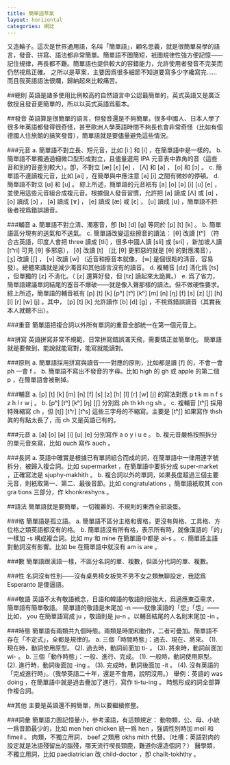 ```yaml
---
title: 簡單語草案
layout: horizontal
categories: 網誌
---
```

又造輪子。這次是世界通用語，名叫「簡單語」，顧名思義，就是很簡單易學的語言，發音、拼寫、語法都非常簡單。簡單語不圖簡短，衹圖規律性強方便記憶——記住規律，再長都不難。簡單語也提供較大的容錯能力，允許使用者發音不完美而仍然視爲正確。
之所以是草案，主要因爲很多細節不知道要寫多少字纔寫完……而且我英語語法很爛，歸納起來比較痛苦。

##總則
英語是諸多使用比例較高的自然語言中公認最簡單的，英式英語又是廣泛敎授且發音更簡單的，所以以英式英語爲藍本。

##發音
英語算是很簡單的語言，但發音還是不夠簡單，很多中國人、日本人學了很多年英語都發得很奇怪，甚至歐洲人學英語時間不夠長也會非常奇怪（比如有個德國人住旅館的搞笑發音），簡單語就是要儘量避免這些情況。

###元音
a. 簡單語不對立長、短元音，比如 [i:] 和 [i] ，在簡單語中是一樣的。
b. 簡單語不單獨通過細微口型形成對立，且儘量選用 IPA 元音表中靠角的音（這些音和別的音差別較大）。卽，不對立 [æ] [ɛ] [e] ， [Λ] 和 [a] ， [o] 和 [ɔ] 。
c. 簡單語不連讀複元音，比如 [ai] ，在簡單與中應注意 [a] [i] 之間有微妙的停頓。
d. 簡單語不對立 [ʊ] 和 [u] 。
綜上所述，簡單語的元音衹有 [a] [o] [ə] [i] [u] [e] ，並使用這些元音組合成複元音。根據個人發音習慣，允許把 [a] 讀成 [Λ] 或 [ɑ] ， [o] 讀成 [ɔ] ， [ə] 讀成 [ɤ] ， [e] 讀成 [æ] 或 [ɛ] ， [u] 讀成 [ʊ] ，簡單語不把後者視爲錯誤讀音。

###輔音
a. 簡單語不對立淸、濁塞音，卽 [b] [d] [g] 等同於 [p] [t] [k] 。
b. 簡單語區分現有的送氣和不送氣。
c. 簡單語改變這些擦音的讀法： [θ] 改讀 [tʰ] （符合古英語，印度人會把 three 讀成 [tli] ，很多中國人讀 [sli] 或 [sri] ，新加坡人讀 [tʰri] 可見 [θ] 多邪惡）， [ð] 改讀 [t] （比 [θ] 更邪惡的就是  [θ] 的對應濁音）， [ʒ] 改讀 [∫] ， [v] 改讀 [w] （近音和擦音本就像， [w] 是個很鬆的淸音，容易發）。總體來講就是減少濁音和其他語言沒有的讀音。
d. 複輔音 [dz] 淸化爲 [ts] ，但單獨的 [z] 不淸化。（ [z] 還算好發，但 [tz] 讀起來太詭異。）
e. 爲了省力，簡單語建議單詞結尾的塞音不爆破——就是像入聲那樣的讀法。但不做硬性要求。
綜上所述，簡單語的輔音衹有 [p] [t] [k] [pʰ] [tʰ] [kʰ] [m] [n] [ŋ] [f] [s] [z] [ʃ] [h] [l] [r] [w] [j] 。其中， [p] [t] [k] 允許讀作 [b] [d] [g] ，不視爲錯誤讀音（其實我本人就聽不出）。

###重音
簡單語把複合詞以外所有單詞的重音全部統一在第一個元音上。

##拼寫
英語拼寫非常不規範，日常拼寫錯誤滿天飛，需要矯正並簡單化。
簡單語就是要做到，能說就能寫對，能寫就能讀對。

###原則
a. 簡單語採用拼寫與讀音一一對應的原則，比如都是讀 [f] 的，不會一會 ph 一會 f 。
b. 簡單語不寫出不發音的字母。比如 high 的 gh 或 apple 的第二個 p ，在簡單語會被刪掉。

###輔音
a. [p] [t] [k] [m] [n] [f] [s] [z] [h] [l] [r] [w] [j] 的寫法對應 p t k m n f s z h l r w j 。
b. [pʰ] [tʰ] [kʰ] [ŋ] [ʃ] 分別爲 ph th kh ng sh 。
c. 複輔音 [tʰ∫] 採用特殊縮寫 ch ，但 [t∫] [tʰr] [tʰs] 這些三字母的不縮寫。主要是 [tʰ∫] 如果寫作 thsh 眞的有點太長了，而 ch 又是英語已有的。

###元音
a. [a] [o] [ə] [i] [u] [e] 分別寫作 a o y i u e 。
b. 複元音嚴格按照拆分的單元音來寫，比如 ouch 寫作 auch 。

###長詞
a. 英語中確實是根據已有單詞組合而成的詞，在簡單語中一律用連字號拆分，被歸入複合詞。比如 supermarket ，在簡單語中要拆分成 super-market ，正確寫法是 sjuphy-makhith 。
b. 複合詞以外的單詞，如果長度超過三個主要元音，則衹取第一、第二、最後音節。比如 congratulations ，簡單語衹取其 con gra tions 三部分，作 khonkreshyns 。

##語法
簡單語就是要簡單，一切複雜的、不規則的東西全部滾蛋。

###格
簡單語是孤立語。
a. 簡單語不區分主格和賓格，更沒有與格、工具格、方位格之類英語都沒有的格。
b. 簡單語沒有所有格，表示所有時，就像漢語的「的」一樣加 -s 構成複合詞。比如 my 和 mine 在簡單語中都是 ai-s 。
c. 簡單語主語對動詞沒有影響。比如 be 在簡單語中就沒有 am is are 。

###數
簡單語跟漢語一樣，不區分名詞的單、複數，但區分代詞的單、複數。

###性
名詞沒有性別——沒有桌男椅女板凳不男不女之類無聊設定，我認爲 Esperanto 是傻逼語。

###敬語
英語不太有敬語槪念，日語和韓語的敬語則很強大，爲適應東亞需求，簡單語有簡單敬語。
簡單語的敬語是末尾加 -n ——就像漢語的「您」「怹」——比如， you 在簡單語寫成 ju ，敬語則是 ju-n 。以輔音結尾的人名則末尾加 -in 。

###時態
簡單語有兩類共九個時態。兩類是時間和動作，二者可疊加。簡單語不存在「不定式」，全都是規律的。
a. 三個「時間時態」：過去、現在、將來。
	(1). 現在時，動詞使用原型。
	(2). 過去時，動詞前面加 ti- 。
	(3). 將來時，動詞前面加 wi- 。
b. 三個「動作時態」：一般、進行、完成。
	(1). 一般時，動詞使用原型。
	(2). 進行時，動詞後面加 -ing 。
	(3). 完成時，動詞後面加 -it 。
	(4). 沒有英語的「完成進行時」。（我學英語二十年，還是不會用，說明沒用。）
舉例：英語的 was doing ，在簡單語中就是過去疊加了進行，寫作 ti-tu-ing 。
時態形成的詞全部算作複合詞。

##其他
主要是英語還不夠簡單，所以要繼續修整。

###詞彙
簡單語力圖記憶量小，參考漢語，有這類規定：
動物類，公、母、小統一爲音節最少的，比如 men hen chicken 統一爲 hen ，強調性別時加 meil 和 fimeil 。
肉類，不獨立用詞， beef 之類用 okhs mith 代替。（吐槽：英語對肉的設定就是法語殘留出的腦殘，哪天流行喫長頸鹿，難道你還造個詞？）
醫學類，不獨立用詞，比如 paediatrician 改 child-doctor ，卽 chailt-tokhthy 。